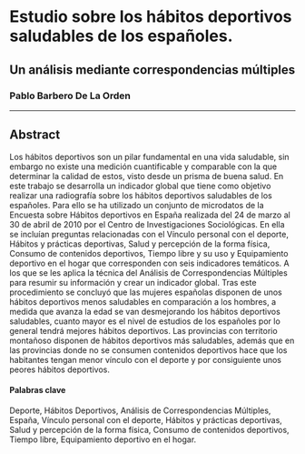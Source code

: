 # Estudio sobre los hábitos deportivos saludables de los españoles.
## Un análisis mediante correspondencias múltiples
### Pablo Barbero De La Orden

---
## Abstract

Los hábitos deportivos son un pilar fundamental en una vida saludable, sin embargo no existe una medición cuantificable y comparable con la que determinar la calidad de estos, visto desde un prisma de buena salud. En este trabajo se desarrolla un indicador global que tiene como objetivo realizar una radiografía sobre los hábitos deportivos saludables de los españoles. Para ello se ha utilizado un conjunto de microdatos de la Encuesta sobre Hábitos deportivos en España realizada del 24 de marzo al 30 de abril de 2010 por el Centro de Investigaciones Sociológicas. En ella se incluían preguntas relacionadas con el Vínculo personal con el deporte, Hábitos y prácticas deportivas, Salud y percepción de la forma física, Consumo de contenidos deportivos, Tiempo libre y su uso y Equipamiento deportivo en el hogar que corresponden con seis indicadores temáticos. A los que se les  aplica la técnica del Análisis de Correspondencias Múltiples para resumir su información y crear un indicador global. Tras este procedimiento se concluyó que las mujeres españolas disponen de unos hábitos deportivos menos saludables en comparación a los hombres, a medida que avanza la edad se van desmejorando los hábitos deportivos saludables, cuanto mayor es el nivel de estudios de los españoles por lo general tendrá mejores hábitos deportivos. Las provincias con territorio montañoso disponen de hábitos deportivos más saludables, además que en las provincias donde no se consumen contenidos deportivos hace que los habitantes tengan menor vínculo con el deporte y por consiguiente unos peores hábitos deportivos.

#### Palabras clave

Deporte, Hábitos Deportivos, Análisis de Correspondencias Múltiples, España, Vínculo personal con el deporte, Hábitos y prácticas deportivas, Salud y percepción de la forma física, Consumo de contenidos deportivos, Tiempo libre, Equipamiento deportivo en el hogar.


